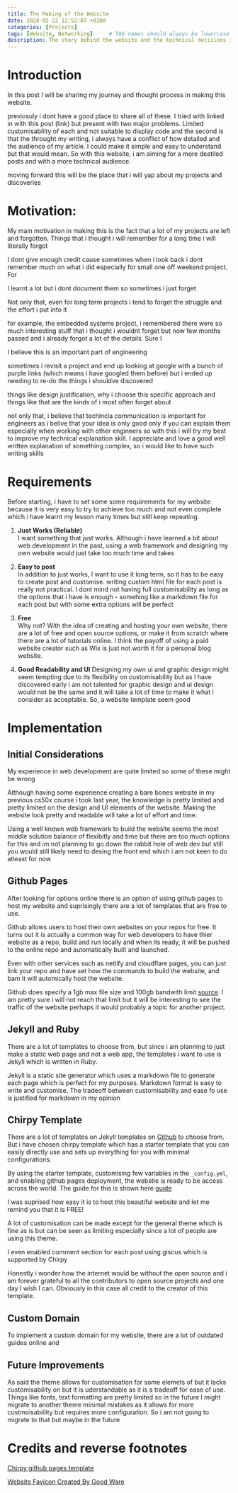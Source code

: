 ```yaml
---
title: The Making of the Website
date: 2024-05-22 12:52:07 +0100
categories: [Projects]
tags: [Website, Networking]     # TAG names should always be lowercase
description: The story behind the website and the technical decisions involved in its creation
---
```


# Introduction

In this post I will be sharing my journey and thought process in making this website.

previosuly i dont have a good place to share all of these. I tried with linked in with this post (link) but present with two major problems. Limited customisability of each and not suitable to display code and the second is that the throught my writing, i always have a conflict of how detailed and the audience of my article. I could make it simple and easy to understand but that would mean. So with this website, i am aiming for a more deatiled posts and with a more technical audience. 

moving forward this will be the place that i will yap about my projects and discoveries


# Motivation:

My main motivation in making this is the fact that a lot of my projects are left and forgotten. Things that i thought i will remember for a long time i will literally forgot

I dont give enough credit cause sometimes when i look back i dont remember much on what i did especially for small one off weekend project. For

I learnt a lot but i dont document them so sometimes i just forget 

Not only that, even for long term projects i tend to forget the struggle and the effort i put into it

for example, the embedded systems project, i remembered there were so much interesting stuff that i thought i wouldnt forget but now few months passed and i already forgot a lot of the details. Sure I

I believe this is an important part of engineering

sometimes i revisit a project and end up looking at google with a bunch of purple links (which means i have googled them before) but i ended up needing to re-do the things i shouldve discovered

things like design justification, why i choose this specific approach and things like that are the kinds of i most often forget about

not only that, i believe that techincla communication is important for engineers as i belive that your idea is only good only if you can explain them especially when working with other engineers so with this i
will try my best to improve my technical explanation skill. I appreciate and love a good well written explanation of something complex, so i would like to have such writing skills


# Requirements

Before starting, i have to set some some requirements for my website because it is very easy to try to achieve too much and not even complete which i have learnt my lesson many times but still keep repeating.

1. **Just Works (Reliable)**  
I want something that just works. Although i have learned a bit about web development in the past, using a web framework and designing my own website would just take too much time and takes

4. **Easy to post**  
In addition to just works, I want to use it long term, so it has to be easy to create post and customise. writing custom html file for each post is really not practical. I dont mind not having full customisability as long as the options that i have is enough - somehing like a markdown file for each post but with some extra options will be perfect

2. **Free**  
Why not? With the idea of creating and hosting your own website, there are a lot of free and open source options, or make it from scratch where there are a lot of tutorials online. I think the payoff of using a paid website creator such as Wix is just not worth it for a personal blog website.

4. **Good Readability and UI**
Designing my own ui and graphic design might seem tempting due to its flexibility on customisability but as I have discovered early i am not talented for graphic design and ui design would not be the same and it will take a lot of time to make it what i consider as acceptable. So, a website template seem good




# Implementation

## Initial Considerations

My experience in web development are quite limited so some of these might be wrong

Although having some experience creating a bare bones website in my previous cs50x course i took last year, the knowledge is pretty limited and pretty limited on the design and UI elements of the website. Making the website look pretty and readable will take a lot of effort and time.

Using a well known web framework to build the website seems the most middle solution balance of flexibitly and time but there are too much options for this and im not planning to go down the rabbit hole of web dev but still you would still likely need to desing the front end which i am not keen to do atleast for now


## Github Pages

After looking for options online there is an option of using github pages to host my website and suprisingly there are a lot of templates that are free to use.

Github allows users to host their own websites on your repos for free. It turns out it is actually a common way for web developers to have thier website as a repo, build and run locally and when its ready, it will be pushed to the online repo and automatically built and launched.

Even with other services such as netlify and cloudflare pages, you can just link your repo and have set how the commands to build the website, and bam it will automically host the website. 

Github does specify a 1gb max file size and 100gb bandwith limit [source](https://docs.github.com/en/pages/getting-started-with-github-pages/about-github-pages#usage-limits). I am pretty sure i will not reach that limit but it will be interesting to see the traffic of the website perhaps it would probably a topic for another project.


## Jekyll and Ruby

There are a lot of templates to choose from, but since i am planning to just make a static web page and not a web app, the templates i want to use is Jekyll which is written in Ruby.

Jekyll is a static site generator which uses a markdown file to generate each page which is perfect for my purposes. Markdown format is easy to write and customise. The tradeoff between customisability and ease fo use is justified for markdown in my opinion


## Chirpy Template

There are a lot of templates on Jekyll templates on [Github](https://github.com/topics/jekyll-theme) to choose from. But i have chosen chirpy template which has a starter template that you can easily directly use and sets up everything for you with minimal configurations.

By using the starter template, customising few variables in the `_config.yml`, and enabling github pages deployment, the webstie is ready to be access across the world. The guide for this is shown here [guide](https://chirpy.cotes.page/posts/getting-started/)

I was suprised how easy it is to host this beautiful website and let me remind you that it is FREE!

A lot of customisation can be made except for the general theme which is fine as is but can be seen as limiting especially since a lot of people are using this theme.

I even enabled comment section for each post using giscus which is supported by Chirpy

Honestly i wonder how the internet would be without the open source and i am forever grateful to all the contributors to open source projects and one day I wish I can. Obviously in this case all credit to the creator of this template.


## Custom Domain

To implement a custom domain for my website, there are a lot of outdated guides online and 



## Future Improvements

As said the theme allows for customisation for some elemets of but it lacks customisability on but it is uderstandable as it is a tradeoff for ease of use. Things like fonts, text formatting are pretty limited so in the future I might migrate to another theme minimal mistakes as it allows for more custmoisabiility but requires more configuration. So i am not going to migrate to that but maybe in the future



# Credits and reverse footnotes

[Chirpy github pages template](https://github.com/cotes2020/jekyll-theme-chirpy)

[Website Favicon Created By Good Ware](https://www.flaticon.com/free-icons/circuit)

